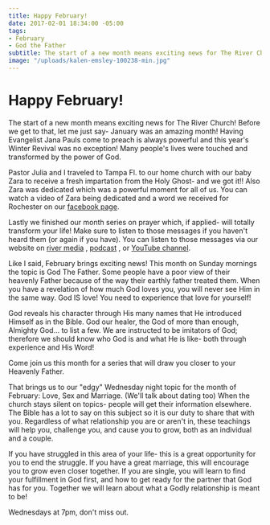 ```yaml
---
title: Happy February!
date: 2017-02-01 18:34:00 -05:00
tags:
- February
- God the Father
subtitle: The start of a new month means exciting news for The River Church!
image: "/uploads/kalen-emsley-100238-min.jpg"
---
```


# Happy February!

The start of a new month means exciting news for The River Church! Before we get to that, let me just say- January was an amazing month! Having Evangelist Jana Pauls come to preach is always powerful and this year's Winter Revival was no exception! Many people's lives were touched and transformed by the power of God.

Pastor Julia and I traveled to Tampa Fl. to our home church with our baby Zara to receive a fresh impartation from the Holy Ghost- and we got it!! Also Zara was dedicated which was a powerful moment for all of us. You can watch a video of Zara being dedicated and a word we received for Rochester on our [facebook page](https://www.facebook.com/TheRiverAtRochester/).

Lastly we finished our month series on prayer which, if applied- will totally transform your life! Make sure to listen to those messages if you haven't heard them (or again if you have). You can listen to those messages via our website on [river media](https://riverrochester.com/media/) , [podcast](https://geo.itunes.apple.com/us/podcast/river-rochester/id1182211082?mt=2) , or [YouTube channel](https://youtube.com/riverrochester).

Like I said, February brings exciting news! This month on Sunday mornings the topic is God The Father. Some people have a poor view of their heavenly Father because of the way their earthly father treated them. When you have a revelation of how much God loves you, you will never see Him in the same way. God IS love! You need to experience that love for yourself!

God reveals his character through His many names that He introduced Himself as in the Bible. God our healer, the God of more than enough, Almighty God... to list a few. We are instructed to be imitators of God; therefore we should know who God is and what He is like- both through experience and His Word!

Come join us this month for a series that will draw you closer to your Heavenly Father.

That brings us to our "edgy" Wednesday night topic for the month of February: Love, Sex and Marriage. (We'll talk about dating too)  When the church stays silent on topics- people will get their information elsewhere.  The Bible has a lot to say on this subject so it is our duty to share that with you.  Regardless of what relationship you are or aren't in, these teachings will help you, challenge you, and cause you to grow, both as an individual and a couple.

If you have struggled in this area of your life- this is a great opportunity for you to end the struggle. If you have a great marriage, this will encourage you to grow even closer together. If you are single, you will learn to find your fulfillment in God first, and how to get ready for the partner that God has for you. Together we will learn about what a Godly relationship is meant to be!

Wednesdays at 7pm, don't miss out.